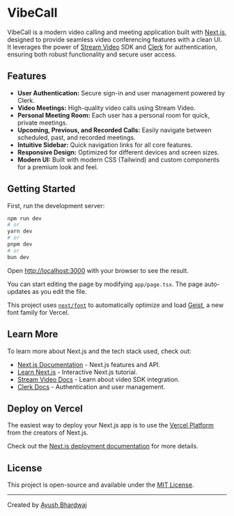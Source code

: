 # VibeCall

VibeCall is a modern video calling and meeting application built with [Next.js](https://nextjs.org), designed to provide seamless video conferencing features with a clean UI. It leverages the power of [Stream Video](https://getstream.io/video/) SDK and [Clerk](https://clerk.dev/) for authentication, ensuring both robust functionality and secure user access.

## Features

- **User Authentication:** Secure sign-in and user management powered by Clerk.
- **Video Meetings:** High-quality video calls using Stream Video.
- **Personal Meeting Room:** Each user has a personal room for quick, private meetings.
- **Upcoming, Previous, and Recorded Calls:** Easily navigate between scheduled, past, and recorded meetings.
- **Intuitive Sidebar:** Quick navigation links for all core features.
- **Responsive Design:** Optimized for different devices and screen sizes.
- **Modern UI:** Built with modern CSS (Tailwind) and custom components for a premium look and feel.

## Getting Started

First, run the development server:

```bash
npm run dev
# or
yarn dev
# or
pnpm dev
# or
bun dev
```

Open [http://localhost:3000](http://localhost:3000) with your browser to see the result.

You can start editing the page by modifying `app/page.tsx`. The page auto-updates as you edit the file.

This project uses [`next/font`](https://nextjs.org/docs/app/building-your-application/optimizing/fonts) to automatically optimize and load [Geist](https://vercel.com/font), a new font family for Vercel.

## Learn More

To learn more about Next.js and the tech stack used, check out:

- [Next.js Documentation](https://nextjs.org/docs) - Next.js features and API.
- [Learn Next.js](https://nextjs.org/learn) - Interactive Next.js tutorial.
- [Stream Video Docs](https://getstream.io/video/docs/) - Learn about video SDK integration.
- [Clerk Docs](https://clerk.dev/docs) - Authentication and user management.

## Deploy on Vercel

The easiest way to deploy your Next.js app is to use the [Vercel Platform](https://vercel.com/new?utm_medium=default-template&filter=next.js&utm_source=create-next-app&utm_campaign=create-next-app-readme) from the creators of Next.js.

Check out the [Next.js deployment documentation](https://nextjs.org/docs/app/building-your-application/deploying) for more details.

## License

This project is open-source and available under the [MIT License](LICENSE).

---

Created by [Ayush Bhardwaj](https://github.com/AyushBhxrdwaj)
